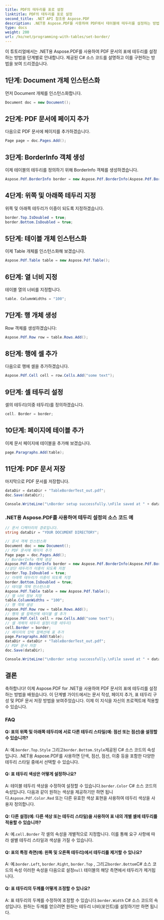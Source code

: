 ```yaml
---
title: PDF의 테두리를 표로 설정
linktitle: PDF의 테두리를 표로 설정
second_title: .NET API 참조용 Aspose.PDF
description: .NET용 Aspose.PDF를 사용하여 PDF에서 테이블에 테두리를 설정하는 방법을 알아보세요.
type: docs
weight: 200
url: /ko/net/programming-with-tables/set-border/
---
```

이 튜토리얼에서는 .NET용 Aspose.PDF를 사용하여 PDF 문서의 표에 테두리를 설정하는 방법을 단계별로 안내합니다. 제공된 C# 소스 코드를 설명하고 이를 구현하는 방법을 보여 드리겠습니다.

## 1단계: Document 개체 인스턴스화
먼저 Document 개체를 인스턴스화합니다.

```csharp
Document doc = new Document();
```

## 2단계: PDF 문서에 페이지 추가
다음으로 PDF 문서에 페이지를 추가하겠습니다.

```csharp
Page page = doc.Pages.Add();
```

## 3단계: BorderInfo 객체 생성
이제 테이블의 테두리를 정의하기 위해 BorderInfo 객체를 생성하겠습니다.

```csharp
Aspose.Pdf.BorderInfo border = new Aspose.Pdf.BorderInfo(Aspose.Pdf.BorderSide.All);
```

## 4단계: 위쪽 및 아래쪽 테두리 지정
위쪽 및 아래쪽 테두리가 이중이 되도록 지정하겠습니다.

```csharp
border.Top.IsDoubled = true;
border.Bottom.IsDoubled = true;
```

## 5단계: 테이블 개체 인스턴스화
이제 Table 개체를 인스턴스화해 보겠습니다.

```csharp
Aspose.Pdf.Table table = new Aspose.Pdf.Table();
```

## 6단계: 열 너비 지정
테이블 열의 너비를 지정합니다.

```csharp
table. ColumnWidths = "100";
```

## 7단계: 행 개체 생성
Row 객체를 생성하겠습니다:

```csharp
Aspose.Pdf.Row row = table.Rows.Add();
```

## 8단계: 행에 셀 추가
다음으로 행에 셀을 추가하겠습니다.

```csharp
Aspose.Pdf.Cell cell = row.Cells.Add("some text");
```

## 9단계: 셀 테두리 설정
셀의 테두리(이중 테두리)를 정의하겠습니다.

```csharp
cell. Border = border;
```

## 10단계: 페이지에 테이블 추가
이제 문서 페이지에 테이블을 추가해 보겠습니다.

```csharp
page.Paragraphs.Add(table);
```

## 11단계: PDF 문서 저장
마지막으로 PDF 문서를 저장합니다.

```csharp
dataDir = dataDir + "TableBorderTest_out.pdf";
doc.Save(dataDir);

Console.WriteLine("\nBorder setup successfully.\nFile saved at " + dataDir);
```

### .NET용 Aspose.PDF를 사용하여 테두리 설정의 소스 코드 예

```csharp
// 문서 디렉터리의 경로입니다.
string dataDir = "YOUR DOCUMENT DIRECTORY";

// 문서 객체 인스턴스화
Document doc = new Document();
// PDF 문서에 페이지 추가
Page page = doc.Pages.Add();
// BorderInfo 객체 생성
Aspose.Pdf.BorderInfo border = new Aspose.Pdf.BorderInfo(Aspose.Pdf.BorderSide.All);
//상단 테두리가 이중이 되도록 지정
border.Top.IsDoubled = true;
// 아래쪽 테두리가 이중이 되도록 지정
border.Bottom.IsDoubled = true;
// 테이블 객체 인스턴스화
Aspose.Pdf.Table table = new Aspose.Pdf.Table();
// 열 너비 정보 지정
table.ColumnWidths = "100";
// 행 객체 생성
Aspose.Pdf.Row row = table.Rows.Add();
// 행의 셀 컬렉션에 테이블 셀 추가
Aspose.Pdf.Cell cell = row.Cells.Add("some text");
// 셀 개체의 테두리 설정(이중 테두리)
cell.Border = border;
// 페이지의 단락 컬렉션에 표 추가
page.Paragraphs.Add(table);
dataDir = dataDir + "TableBorderTest_out.pdf";
// PDF 문서 저장
doc.Save(dataDir);

Console.WriteLine("\nBorder setup successfully.\nFile saved at " + dataDir);
```

## 결론
축하합니다! 이제 Aspose.PDF for .NET을 사용하여 PDF 문서의 표에 테두리를 설정하는 방법을 배웠습니다. 이 단계별 가이드에서는 문서 작성, 페이지 추가, 표 테두리 구성 및 PDF 문서 저장 방법을 보여주었습니다. 이제 이 지식을 자신의 프로젝트에 적용할 수 있습니다.

### FAQ

#### Q: 표의 위쪽 및 아래쪽 테두리에 서로 다른 테두리 스타일(예: 점선 또는 점선)을 설정할 수 있습니까?

 A: 예.`border.Top.Style` 그리고`border.Bottom.Style`제공된 C# 소스 코드의 속성입니다. .NET용 Aspose.PDF를 사용하면 단색, 점선, 점선, 이중 등을 포함한 다양한 테두리 스타일 중에서 선택할 수 있습니다.

#### Q: 표 테두리 색상은 어떻게 설정하나요?

 A: 테이블 테두리 색상을 수정하여 설정할 수 있습니다.`border.Color` C# 소스 코드의 속성입니다. 다음과 같이 원하는 색상을 제공하기만 하면 됩니다.`Aspose.Pdf.Color.Red` 또는 다른 유효한 색상 표현을 사용하여 테두리 색상을 사용자 정의합니다.

#### Q: 다른 설정(예: 다른 색상 또는 테두리 스타일)을 사용하여 표 내의 개별 셀에 테두리를 적용할 수 있습니까?

 A: 예.`cell.Border` 각 셀의 속성을 개별적으로 지정합니다. 이를 통해 요구 사항에 따라 셀별 테두리 스타일과 색상을 가질 수 있습니다.

#### Q: 표의 특정 측면(예: 왼쪽 및 오른쪽 테두리)에서 테두리를 제거할 수 있나요?

 A: 예.`border.Left`, `border.Right`, `border.Top` , 그리고`border.Bottom`C# 소스 코드의 속성 이러한 속성을 다음으로 설정`null` 테이블의 해당 측면에서 테두리가 제거됩니다.

#### Q: 표 테두리의 두께를 어떻게 조정할 수 있나요?

 A: 표 테두리의 두께를 수정하여 조정할 수 있습니다.`border.Width` C# 소스 코드의 속성입니다. 원하는 두께를 얻으려면 원하는 테두리 너비(포인트)를 설정하기만 하면 됩니다.